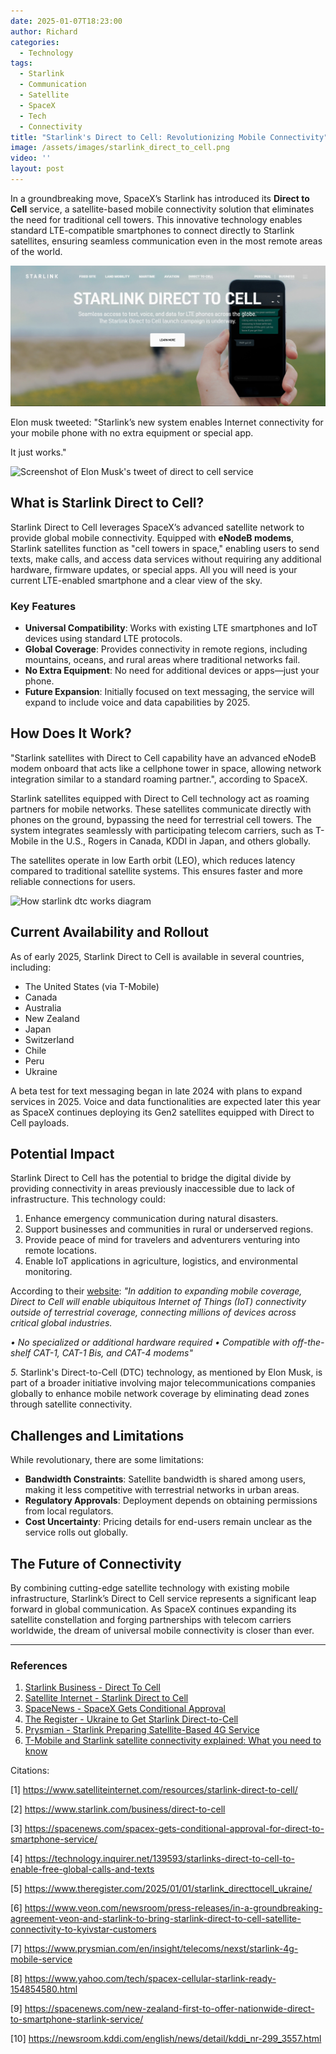 ```yaml
---
date: 2025-01-07T18:23:00
author: Richard
categories:
  - Technology
tags:
  - Starlink
  - Communication
  - Satellite
  - SpaceX
  - Tech
  - Connectivity
title: "Starlink's Direct to Cell: Revolutionizing Mobile Connectivity"
image: /assets/images/starlink_direct_to_cell.png
video: ''
layout: post
---
```

In a groundbreaking move, SpaceX’s Starlink has introduced its **Direct to Cell** service, a satellite-based mobile connectivity solution that eliminates the need for traditional cell towers. This innovative technology enables standard LTE-compatible smartphones to connect directly to Starlink satellites, ensuring seamless communication even in the most remote areas of the world.

![Screenshot of starlink direct to cell](/assets/images/starlink_direct_to_cell.png "Starlink direct to cell website")

Elon musk tweeted: "Starlink’s new system enables Internet connectivity for your mobile phone with no extra equipment or special app. 

It just works."

![Screenshot of Elon Musk's tweet of direct to cell service](blob:https://rdjarbeng.github.io/315c4d8e-856b-48ec-9231-8f5d05badde1)

## **What is Starlink Direct to Cell?**

Starlink Direct to Cell leverages SpaceX’s advanced satellite network to provide global mobile connectivity. Equipped with **eNodeB modems**, Starlink satellites function as "cell towers in space," enabling users to send texts, make calls, and access data services without requiring any additional hardware, firmware updates, or special apps. All you will need is your current LTE-enabled smartphone and a clear view of the sky.

### **Key Features**

- **Universal Compatibility**: Works with existing LTE smartphones and IoT devices using standard LTE protocols.
- **Global Coverage**: Provides connectivity in remote regions, including mountains, oceans, and rural areas where traditional networks fail.
- **No Extra Equipment**: No need for additional devices or apps—just your phone.
- **Future Expansion**: Initially focused on text messaging, the service will expand to include voice and data capabilities by 2025.

## **How Does It Work?**

"Starlink satellites with Direct to Cell capability have an advanced eNodeB modem onboard that acts like a cellphone tower in space, allowing network integration similar to a standard roaming partner.", according to SpaceX.

Starlink satellites equipped with Direct to Cell technology act as roaming partners for mobile networks. These satellites communicate directly with phones on the ground, bypassing the need for terrestrial cell towers. The system integrates seamlessly with participating telecom carriers, such as T-Mobile in the U.S., Rogers in Canada, KDDI in Japan, and others globally.

The satellites operate in low Earth orbit (LEO), which reduces latency compared to traditional satellite systems. This ensures faster and more reliable connections for users.

![How starlink dtc works diagram](blob:https://rdjarbeng.github.io/rdjarbeng/fe458edd-fe01-47c1-88d6-d69913334d1f "Starlink satellites with Direct to Cell capability")

## **Current Availability and Rollout**

As of early 2025, Starlink Direct to Cell is available in several countries, including:

- The United States (via T-Mobile)
- Canada
- Australia
- New Zealand
- Japan
- Switzerland
- Chile
- Peru
- Ukraine

A beta test for text messaging began in late 2024 with plans to expand services in 2025. Voice and data functionalities are expected later this year as SpaceX continues deploying its Gen2 satellites equipped with Direct to Cell payloads.

## **Potential Impact**

Starlink Direct to Cell has the potential to bridge the digital divide by providing connectivity in areas previously inaccessible due to lack of infrastructure. This technology could:

1. Enhance emergency communication during natural disasters.
2. Support businesses and communities in rural or underserved regions.
3. Provide peace of mind for travelers and adventurers venturing into remote locations.
4. Enable IoT applications in agriculture, logistics, and environmental monitoring. 

According to their [website](https://www.starlink.com/business/direct-to-cell): _"In addition to expanding mobile coverage, Direct to Cell will enable ubiquitous Internet of Things (IoT) connectivity outside of terrestrial coverage, connecting millions of devices across critical global industries._

_• No specialized or additional hardware required_
_• Compatible with off-the-shelf CAT-1, CAT-1 Bis, and CAT-4 modems"_

_5._ Starlink's Direct-to-Cell (DTC) technology, as mentioned by Elon Musk, is part of a broader initiative involving major telecommunications companies globally to enhance mobile network coverage by eliminating dead zones through satellite connectivity.

## **Challenges and Limitations**

While revolutionary, there are some limitations:

- **Bandwidth Constraints**: Satellite bandwidth is shared among users, making it less competitive with terrestrial networks in urban areas.
- **Regulatory Approvals**: Deployment depends on obtaining permissions from local regulators.
- **Cost Uncertainty**: Pricing details for end-users remain unclear as the service rolls out globally.

## **The Future of Connectivity**

By combining cutting-edge satellite technology with existing mobile infrastructure, Starlink’s Direct to Cell service represents a significant leap forward in global communication. As SpaceX continues expanding its satellite constellation and forging partnerships with telecom carriers worldwide, the dream of universal mobile connectivity is closer than ever.

---

### References

1. [Starlink Business - Direct To Cell](https://www.starlink.com/business/direct-to-cell)
2. [Satellite Internet - Starlink Direct to Cell](https://www.satelliteinternet.com/resources/starlink-direct-to-cell/)
3. [SpaceNews - SpaceX Gets Conditional Approval](https://spacenews.com/spacex-gets-conditional-approval-for-direct-to-smartphone-service/)
4. [The Register - Ukraine to Get Starlink Direct-to-Cell](https://www.theregister.com/2025/01/01/starlink_directtocell_ukraine/)
5. [Prysmian - Starlink Preparing Satellite-Based 4G Service](https://www.prysmian.com/en/insight/telecoms/nexst/starlink-4g-mobile-service)
6. [T-Mobile and Starlink satellite connectivity explained: What you need to know](https://www.androidauthority.com/t-mobile-starlink-satellite-connectivity-3207661/)

Citations:

[1] https://www.satelliteinternet.com/resources/starlink-direct-to-cell/

[2] https://www.starlink.com/business/direct-to-cell

[3] https://spacenews.com/spacex-gets-conditional-approval-for-direct-to-smartphone-service/

[4] https://technology.inquirer.net/139593/starlinks-direct-to-cell-to-enable-free-global-calls-and-texts

[5] https://www.theregister.com/2025/01/01/starlink_directtocell_ukraine/

[6] https://www.veon.com/newsroom/press-releases/in-a-groundbreaking-agreement-veon-and-starlink-to-bring-starlink-direct-to-cell-satellite-connectivity-to-kyivstar-customers

[7] https://www.prysmian.com/en/insight/telecoms/nexst/starlink-4g-mobile-service

[8] https://www.yahoo.com/tech/spacex-cellular-starlink-ready-154854580.html

[9] https://spacenews.com/new-zealand-first-to-offer-nationwide-direct-to-smartphone-starlink-service/

[10] https://newsroom.kddi.com/english/news/detail/kddi_nr-299_3557.html
